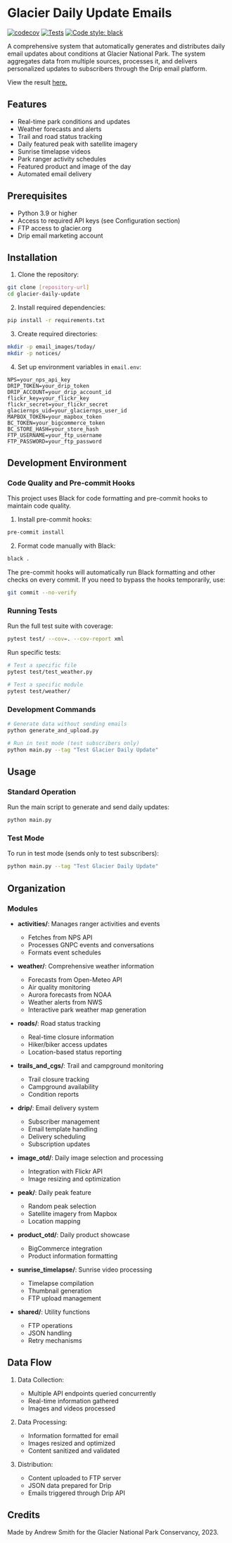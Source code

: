 # Glacier Daily Update Emails

[![codecov](https://codecov.io/github/amerorchis/glacier_daily/graph/badge.svg?token=JS85YV7E68)](https://codecov.io/github/amerorchis/glacier_daily) [![Tests](https://github.com/amerorchis/glacier_daily/actions/workflows/tests.yml/badge.svg)](https://github.com/amerorchis/glacier_daily/actions/workflows/tests.yml) [![Code style: black](https://img.shields.io/badge/code%20style-black-000000.svg)](https://github.com/psf/black)

A comprehensive system that automatically generates and distributes daily email updates about conditions at Glacier National Park. The system aggregates data from multiple sources, processes it, and delivers personalized updates to subscribers through the Drip email platform.

View the result [here.](https://glacier.org/glacier-daily-updates-signup/#iFrame1)

## Features

- Real-time park conditions and updates
- Weather forecasts and alerts
- Trail and road status tracking
- Daily featured peak with satellite imagery
- Sunrise timelapse videos
- Park ranger activity schedules
- Featured product and image of the day
- Automated email delivery

## Prerequisites

- Python 3.9 or higher
- Access to required API keys (see Configuration section)
- FTP access to glacier.org
- Drip email marketing account

## Installation

1. Clone the repository:

```bash
git clone [repository-url]
cd glacier-daily-update
```

2. Install required dependencies:

```bash
pip install -r requirements.txt
```

3. Create required directories:

```bash
mkdir -p email_images/today/
mkdir -p notices/
```

4. Set up environment variables in `email.env`:

```
NPS=your_nps_api_key
DRIP_TOKEN=your_drip_token
DRIP_ACCOUNT=your_drip_account_id
flickr_key=your_flickr_key
flickr_secret=your_flickr_secret
glaciernps_uid=your_glaciernps_user_id
MAPBOX_TOKEN=your_mapbox_token
BC_TOKEN=your_bigcommerce_token
BC_STORE_HASH=your_store_hash
FTP_USERNAME=your_ftp_username
FTP_PASSWORD=your_ftp_password
```

## Development Environment

### Code Quality and Pre-commit Hooks

This project uses Black for code formatting and pre-commit hooks to maintain code quality.

1. Install pre-commit hooks:

```bash
pre-commit install
```

2. Format code manually with Black:

```bash
black .
```

The pre-commit hooks will automatically run Black formatting and other checks on every commit. If you need to bypass the hooks temporarily, use:

```bash
git commit --no-verify
```

### Running Tests

Run the full test suite with coverage:

```bash
pytest test/ --cov=. --cov-report xml
```

Run specific tests:

```bash
# Test a specific file
pytest test/test_weather.py

# Test a specific module
pytest test/weather/
```

### Development Commands

```bash
# Generate data without sending emails
python generate_and_upload.py

# Run in test mode (test subscribers only)
python main.py --tag "Test Glacier Daily Update"
```

## Usage

### Standard Operation

Run the main script to generate and send daily updates:

```bash
python main.py
```

### Test Mode

To run in test mode (sends only to test subscribers):

```bash
python main.py --tag "Test Glacier Daily Update"
```

## Organization

### Modules

- **activities/**: Manages ranger activities and events

  - Fetches from NPS API
  - Processes GNPC events and conversations
  - Formats event schedules
- **weather/**: Comprehensive weather information

  - Forecasts from Open-Meteo API
  - Air quality monitoring
  - Aurora forecasts from NOAA
  - Weather alerts from NWS
  - Interactive park weather map generation
- **roads/**: Road status tracking

  - Real-time closure information
  - Hiker/biker access updates
  - Location-based status reporting
- **trails_and_cgs/**: Trail and campground monitoring

  - Trail closure tracking
  - Campground availability
  - Condition reports
- **drip/**: Email delivery system

  - Subscriber management
  - Email template handling
  - Delivery scheduling
  - Subscription updates
- **image_otd/**: Daily image selection and processing

  - Integration with Flickr API
  - Image resizing and optimization
- **peak/**: Daily peak feature

  - Random peak selection
  - Satellite imagery from Mapbox
  - Location mapping
- **product_otd/**: Daily product showcase

  - BigCommerce integration
  - Product information formatting
- **sunrise_timelapse/**: Sunrise video processing

  - Timelapse compilation
  - Thumbnail generation
  - FTP upload management
- **shared/**: Utility functions

  - FTP operations
  - JSON handling
  - Retry mechanisms

## Data Flow

1. Data Collection:

   - Multiple API endpoints queried concurrently
   - Real-time information gathered
   - Images and videos processed
2. Data Processing:

   - Information formatted for email
   - Images resized and optimized
   - Content sanitized and validated
3. Distribution:

   - Content uploaded to FTP server
   - JSON data prepared for Drip
   - Emails triggered through Drip API

## Credits

Made by Andrew Smith for the Glacier National Park Conservancy, 2023.
